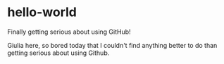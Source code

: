 # hello-world
Finally getting serious about using GitHub!

Giulia here, so bored today that I couldn't find anything better to do than getting serious about using Github.

